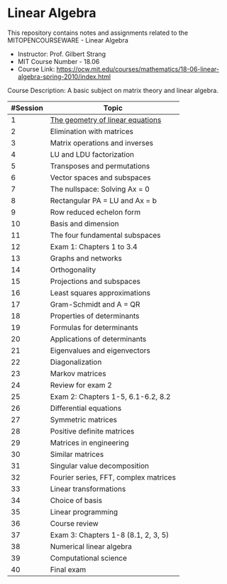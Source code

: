 # Linear Algebra
This repository contains notes and assignments related to the MITOPENCOURSEWARE - Linear Algebra 

- Instructor: Prof. Gilbert Strang
- MIT Course Number - 18.06
- Course Link: https://ocw.mit.edu/courses/mathematics/18-06-linear-algebra-spring-2010/index.html

<p>
Course Description: A basic subject on matrix theory and linear algebra.

</p>

|#Session|Topic|
|---|----------------------------------|
|	1	|	[The geometry of linear equations](https://github.com/raoanonymous/LinearAlgebra/blob/master/The%20geometry%20of%20linear%20equations.pdf)	|
|	2	|	Elimination with matrices	|
|	3	|	Matrix operations and inverses	|
|	4	|	LU and LDU factorization	|
|	5	|	Transposes and permutations	|
|	6	|	Vector spaces and subspaces	|
|	7	|	The nullspace: Solving Ax = 0	|
|	8	|	Rectangular PA = LU and Ax = b	|
|	9	|	Row reduced echelon form	|
|	10	|	Basis and dimension	|
|	11	|	The four fundamental subspaces	|
|	12	|	Exam 1: Chapters 1 to 3.4	|
|	13	|	Graphs and networks	|
|	14	|	Orthogonality	|
|	15	|	Projections and subspaces	|
|	16	|	Least squares approximations	|
|	17	|	Gram-Schmidt and A = QR	|
|	18	|	Properties of determinants	|
|	19	|	Formulas for determinants	|
|	20	|	Applications of determinants	|
|	21	|	Eigenvalues and eigenvectors	|
|	22	|	Diagonalization	|
|	23	|	Markov matrices	|
|	24	|	Review for exam 2	|
|	25	|	Exam 2: Chapters 1-5, 6.1-6.2, 8.2	|
|	26	|	Differential equations	|
|	27	|	Symmetric matrices	|
|	28	|	Positive definite matrices	|
|	29	|	Matrices in engineering	|
|	30	|	Similar matrices	|
|	31	|	Singular value decomposition	|
|	32	|	Fourier series, FFT, complex matrices	|
|	33	|	Linear transformations	|
|	34	|	Choice of basis	|
|	35	|	Linear programming	|
|	36	|	Course review	|
|	37	|	Exam 3: Chapters 1-8 (8.1, 2, 3, 5)	|
|	38	|	Numerical linear algebra	|
|	39	|	Computational science	|
|	40	|	Final exam	|

